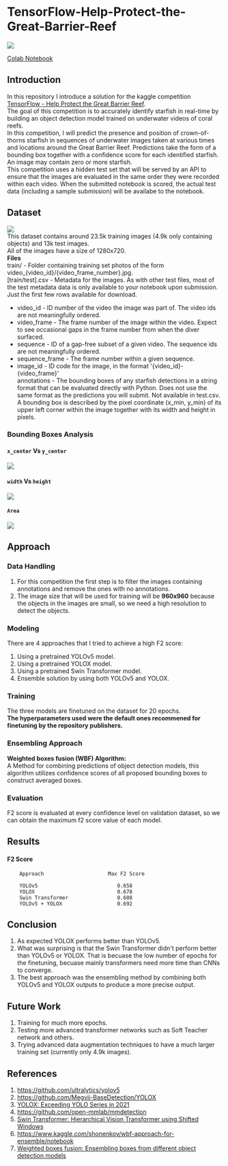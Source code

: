# TensorFlow-Help-Protect-the-Great-Barrier-Reef
![](competition.jpg)

[Colab Notebook](https://colab.research.google.com/drive/1qxT3vrJj_jDrqH5duvyFbhEZys5z9U7U?usp=sharing)

## Introduction
In this repository I introduce a solution for the kaggle competition [TensorFlow - Help Protect the Great Barrier Reef](https://www.kaggle.com/c/tensorflow-great-barrier-reef). <br/>
The goal of this competition is to accurately identify starfish in real-time by building an object detection
model trained on underwater videos of coral reefs. <br/>
In this competition, I will predict the presence and position of crown-of-thorns starfish in sequences of
underwater images taken at various times and locations around the Great Barrier Reef. Predictions take
the form of a bounding box together with a confidence score for each identified starfish. An image may
contain zero or more starfish. <br/>
This competition uses a hidden test set that will be served by an API to ensure that the images are
evaluated in the same order they were recorded within each video. When the submitted notebook is
scored, the actual test data (including a sample submission) will be availabe to the notebook.

## Dataset
![](example.jpg) <br/>
This dataset contains around 23.5k training images (4.9k only containing objects) and 13k test images. <br/>
All of the images have a size of 1280x720. <br/>
**Files** <br/>
train/ - Folder containing training set photos of the form video_{video_id}/{video_frame_number}.jpg. <br/>
[train/test].csv - Metadata for the images. As with other test files, most of the test metadata data is only available to your notebook upon submission. Just the first few rows available for download. <br/>
* video_id - ID number of the video the image was part of. The video ids are not meaningfully ordered. <br/>
* video_frame - The frame number of the image within the video. Expect to see occasional gaps in the frame number from when the diver surfaced. <br/>
* sequence - ID of a gap-free subset of a given video. The sequence ids are not meaningfully ordered. <br/>
* sequence_frame - The frame number within a given sequence. <br/>
* image_id - ID code for the image, in the format '{video_id}-{video_frame}' <br/>
annotations - The bounding boxes of any starfish detections in a string format that can be evaluated directly with Python. Does not use the same format as the predictions you will submit. Not available in test.csv. A bounding box is described by the pixel coordinate (x_min, y_min) of its upper left corner within the image together with its width and height in pixels. <br/>

### Bounding Boxes Analysis

#### `x_center` Vs `y_center`
![](xy_dist.jpg)

#### `width` Vs `height`
![](wh_dist.jpg)

#### `Area`
![](area.jpg)

## Approach
### Data Handling
1) For this competition the first step is to filter the images containing annotations and remove the ones with no annotations.
2) The image size that will be used for training will be **960x960** because the objects in the images are small, so we need a high resolution to detect the objects.

### Modeling
There are 4 approaches that I tried to achieve a high F2 score: <br/>
1) Using a pretrained YOLOv5 model.
2) Using a pretrained YOLOX model.
3) Using a pretrained Swin Transformer model.
4) Ensemble solution by using both YOLOv5 and YOLOX.


### Training
The three models are finetuned on the dataset for 20 epochs. <br/>
**The hyperparameters used were the default ones recommened for finetuning by the repository publishers.**

### Ensembling Approach
**Weighted boxes fusion (WBF) Algorithm: <br/>**
A Method for combining predictions of object detection models, this algorithm utilizes confidence scores of all proposed bounding boxes to construct averaged boxes.

### Evaluation
F2 score is evaluated at every confidence level on validation dataset, so we can obtain the maximum f2 score value of each model.

## Results

#### F2 Score

        Approach                     Max F2 Score
       
        YOLOv5                          0.658
        YOLOX                           0.678
        Swin Transformer                0.608
        YOLOv5 + YOLOX                  0.692

## Conclusion
1) As expected YOLOX performs better than YOLOv5.
2) What was surprising is that the Swin Transformer didn't perform better than YOLOv5 or YOLOX. That is becuase the low number of epochs for the finetuning, becuase mainly transformers need more time than CNNs to converge.
3) The best approach was the ensembling method by combining both YOLOv5 and YOLOX outputs to produce a more precise output.

## Future Work
1) Training for much more epochs.
2) Testing more advanced transformer networks such as Soft Teacher network and others.
3) Trying advanced data augmentation techniques to have a much larger training set (currently only 4.9k images). 

## References
1) https://github.com/ultralytics/yolov5
2) https://github.com/Megvii-BaseDetection/YOLOX
3) [YOLOX: Exceeding YOLO Series in 2021](https://arxiv.org/abs/2107.08430)
4) https://github.com/open-mmlab/mmdetection
5) [Swin Transformer: Hierarchical Vision Transformer using Shifted Windows](https://arxiv.org/abs/2103.14030)
6) https://www.kaggle.com/shonenkov/wbf-approach-for-ensemble/notebook
8) [Weighted boxes fusion: Ensembling boxes from different object detection models](https://arxiv.org/abs/1910.13302)

